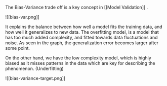 The Bias-Variance trade off is a key concept in [[Model Validation]] .

![[bias-var.png]]

It explains the balance between how well a model fits the training data, and how well it generalizes to new data. The overfitting model, is a model that has too much added complexity, and fitted towards data fluctuations and noise. As seen in the graph, the generalization error becomes larger after some point. 

On the other hand, we have the low complexity model, which is highly biased as it misses patterns in the data which are key for describing the phenomenon. (Underfitting)

![[bias-variance-target.png]]